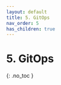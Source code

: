 ```yaml
---
layout: default
title: 5. GitOps
nav_order: 5
has_children: true
---
```


# 5. GitOps

{: .no_toc }
